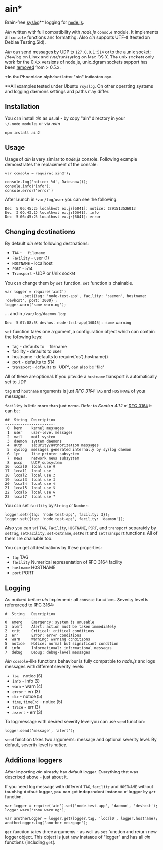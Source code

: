 # ain*


Brain-free [syslog](http://en.wikipedia.org/wiki/Syslog)** logging for 
[node.js](http://nodejs.org).

*Ain* written with full compatibility with *node.js* `console` module. It 
implements all `console` functions and formatting. Also *ain* supports UTF-8 
(tested on Debian Testing/Sid).

*Ain* can send messages by UDP to `127.0.0.1:514` or to the a unix socket; 
/dev/log on Linux and /var/run/syslog on Mac OS X. The unix sockets only
work for the 0.4.x versions of node.js, unix_dgram sockets support has
been [removed](http://groups.google.com/group/nodejs/browse_thread/thread/882ce172ec463f52/62e392bb0f32a7cb) from > 0.5.x.

*In the Phoenician alphabet letter "ain" indicates eye.

**All examples tested under Ubuntu `rsyslog`. On other operating 
systems and logging daemons settings and paths may differ.

## Installation

You can install *ain* as usual - by copy "ain" directory in your 
`~/.node_modules` or via *npm*

    npm install ain2

## Usage

Usage of *ain* is very similar to *node.js* console. Following example 
demonstrates the replacement of the console:

    var console = require('ain2');
    
    console.log('notice: %d', Date.now());
    console.info('info');
    console.error('error');
    
After launch in `/var/log/user` you can see the following:

    Dec  5 06:45:26 localhost ex.js[6041]: notice: 1291513526013
    Dec  5 06:45:26 localhost ex.js[6041]: info
    Dec  5 06:45:26 localhost ex.js[6041]: error
    
## Changing destinations

By default *ain* sets following destinations:

* `TAG` - `__filename`
* `Facility` - user (1)
* `HOSTNAME` - localhost
* `PORT` - 514
* `Transport` - UDP or Unix socket

You can change them by `set` function. `set` function is chainable.

    var logger = require('ain2')
            .set({tag: 'node-test-app', facility: 'daemon', hostname: 'devhost', port: 3000});
    logger.warn('some warning');
    
... and in `/var/log/daemon.log`:

    Dec  5 07:08:58 devhost node-test-app[10045]: some warning
    
`set` function takes one argument, a configuration object which can contain the following keys:
 * tag - defaults to __filename
 * facility - defaults to user
 * hostname - defaults to require('os').hostname()
 * port - defaults to 514
 * transport - defaults to 'UDP', can also be 'file'

All of these are optional. If you provide a `hostname` transport is automatically set to UDP

`tag` and `hostname` arguments is just *RFC 3164* `TAG` and `HOSTNAME` of 
your messages.

`facility` is little more than just name. Refer to *Section 4.1.1* of 
[RFC 3164](http://www.faqs.org/rfcs/rfc3164.html) it can be:

    ##  String  Description
    -----------------------
     0  kern    kernel messages
     1  user    user-level messages
     2  mail    mail system
     3  daemon  system daemons
     4  auth    security/authorization messages
     5  syslog  messages generated internally by syslog daemon
     6  lpr     line printer subsystem
     7  news    network news subsystem
     8  uucp    UUCP subsystem
    16  local0  local use 0
    17  local1  local use 1
    18  local2  local use 2
    19  local3  local use 3
    20  local4  local use 4
    21  local5  local use 5
    22  local6  local use 6
    23  local7  local use 7

You can set `facility` by `String` or `Number`:

    logger.set({tag: 'node-test-app', facility: 3});
    logger.set({tag: 'node-test-app', facility: 'daemon'});
    
Also you can set `TAG`, `Facility`, `HOSTNAME`, `PORT`, and `transport` separately by `setTag`, 
`setFacility`, `setHostname`, `setPort` and `setTransport` functions. All of them are chainable too.

You can get all destinations by these properties:

* `tag` TAG
* `facility` Numerical representation of RFC 3164 facility
* `hostname` HOSTNAME
* `port` PORT

## Logging

As noticed before *ain* implements all `console` functions. Severity level is 
referenced to [RFC 3164](http://www.faqs.org/rfcs/rfc3164.html):

    #  String   Description
    -----------------------
    0  emerg    Emergency: system is unusable
    1  alert    Alert: action must be taken immediately
    2  crit     Critical: critical conditions
    3  err      Error: error conditions
    4  warn     Warning: warning conditions
    5  notice   Notice: normal but significant condition
    6  info     Informational: informational messages
    7  debug    Debug: debug-level messages

*Ain* `console`-like functions behaviour is fully compatible to *node.js* and 
logs messages with different severity levels: 

* `log` - notice (5)
* `info` - info (6)
* `warn` - warn (4)
* `error` - err (3)
* `dir` - notice (5)
* `time`, `timeEnd` - notice (5)
* `trace` - err (3)
* `assert` - err (3)

To log message with desired severity level you can use `send` function:

    logger.send('message', 'alert');
    
`send` function takes two arguments: message and optional severity level. By 
default, severity level is *notice*.

## Additional loggers

After importing *ain* already has default logger. Everything that was 
described above - just about it.

If you need log message with different `TAG`, `facility` and `HOSTNAME` 
without touching default logger, you can get independent instance of logger 
by `get` function.

    var logger = require('ain').set('node-test-app', 'daemon', 'devhost');
    logger.warn('some warning');
    
    var anotherLogger = logger.get(logger.tag, 'local0', logger.hostname);
    anotherLogger.log('another messgage'); 

`get` function takes three arguments - as well as `set` function and return 
new logger object. This object is just new instance of "logger" and has all 
*ain* functions (including `get`). 


